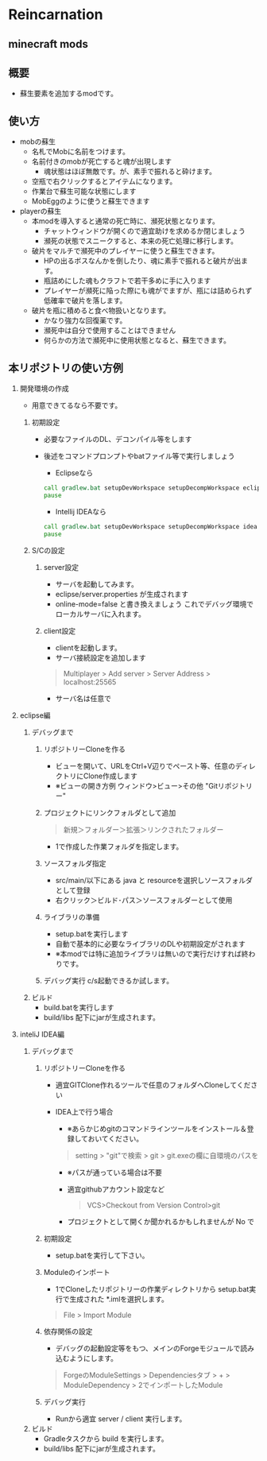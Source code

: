 Reincarnation
==========
minecraft mods
--------
概要
--------
* 蘇生要素を追加するmodです。

使い方
---------
* mobの蘇生
    * 名札でMobに名前をつけます。
    * 名前付きのmobが死亡すると魂が出現します
        * 魂状態はほぼ無敵です。が、素手で振れると砕けます。
    * 空瓶で右クリックするとアイテムになります。
    * 作業台で蘇生可能な状態にします
    * MobEggのように使うと蘇生できます
* playerの蘇生
    * 本modを導入すると通常の死亡時に、瀕死状態となります。
        * チャットウィンドウが開くので適宜助けを求めるか閉じましょう
        * 瀕死の状態でスニークすると、本来の死亡処理に移行します。
    * 破片をマルチで瀕死中のプレイヤーに使うと蘇生できます。
        * HPの出るボスなんかを倒したり、魂に素手で振れると破片が出ます。
        * 瓶詰めにした魂もクラフトで若干多めに手に入ります
        * プレイヤーが瀕死に陥った際にも魂がでますが、瓶には詰められず低確率で破片を落します。
    * 破片を瓶に積めると食べ物扱いとなります。
        * かなり強力な回復薬です。
        * 瀕死中は自分で使用することはできません
        * 何らかの方法で瀕死中に使用状態となると、蘇生できます。

本リポジトリの使い方例
---------
1. 開発環境の作成
    * 用意できてるなら不要です。
    1. 初期設定
        * 必要なファイルのDL、デコンパイル等をします
        * 後述をコマンドプロンプトやbatファイル等で実行しましょう
            * Eclipseなら

            ~~~bat:setup.bat
            call gradlew.bat setupDevWorkspace setupDecompWorkspace eclipse
            pause
            ~~~

            * Intellij IDEAなら

            ~~~bat:setup.bat
            call gradlew.bat setupDevWorkspace setupDecompWorkspace idea
            pause
            ~~~

    2. S/Cの設定
        1. server設定
            * サーバを起動してみます。
            * eclipse/server.properties が生成されます
            * online-mode=false と書き換えましょう  これでデバッグ環境でローカルサーバに入れます。
        2. client設定
            * clientを起動します。
            * サーバ接続設定を追加します

            > Multiplayer > Add server > Server Address > localhost:25565

            * サーバ名は任意で

2. eclipse編
    1. デバッグまで
        1. リポジトリーCloneを作る
            * ビューを開いて、URLをCtrl+V辺りでペースト等、任意のディレクトリにClone作成します
            * ※ビューの開き方例 ウィンドウ>ビュー>その他 "Gitリポジトリー"
        2. プロジェクトにリンクフォルダとして追加

            > 新規＞フォルダー＞拡張＞リンクされたフォルダー

            * 1で作成した作業フォルダを指定します。

        3. ソースフォルダ指定
            * src/main/以下にある java と resourceを選択しソースフォルダとして登録
            * 右クリック＞ビルド･パス＞ソースフォルダーとして使用
        4. ライブラリの準備
            * setup.batを実行します
            * 自動で基本的に必要なライブラリのDLや初期設定がされます
            * ※本modでは特に追加ライブラリは無いので実行だけすれば終わりです。
        5. デバッグ実行
            c/s起動できるか試します。
    2. ビルド
        * build.batを実行します
        * build/libs 配下にjarが生成されます。

3. inteliJ IDEA編
    1. デバッグまで
        1. リポジトリーCloneを作る
            * 適宜GITClone作れるツールで任意のフォルダへCloneしてください
            * IDEA上で行う場合
                * ※あらかじめgitのコマンドラインツールをインストール＆登録しておいてください。

                > setting > "git"で検索 > git > git.exeの欄に自環境のパスを

                * ※パスが通っている場合は不要
                * 適宜githubアカウント設定など

                    > VCS>Checkout from Version Control>git

                * プロジェクトとして開くか聞かれるかもしれませんが No で
        2. 初期設定
            * setup.batを実行して下さい。

        3. Moduleのインポート
            * 1でCloneしたリポジトリーの作業ディレクトリから setup.bat実行で生成された *.imlを選択します。

            > File > Import Module

        4. 依存関係の設定
            * デバッグの起動設定等をもつ、メインのForgeモジュールで読み込むようにします。

            > ForgeのModuleSettings > Dependenciesタブ > + > ModuleDependency > 2でインポートしたModule

        5. デバッグ実行
            * Runから適宜 server / client 実行します。
    2. ビルド
        * Gradleタスクから build を実行します。
        * build/libs 配下にjarが生成されます。